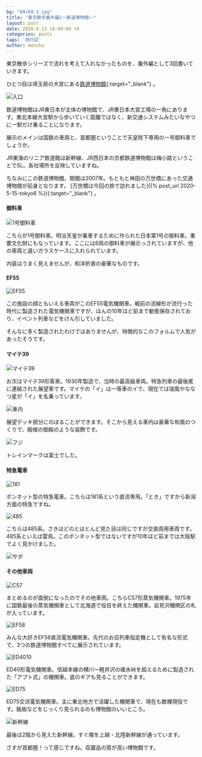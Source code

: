 ```yaml
---
bg: "69/69-3.jpg"
title: "東京散歩番外編1～鉄道博物館～"
layout: post
date: 2020-8-13 18:00:00 +9
categories: posts
tags: '旅行記'
author: mencha
---
```


東京散歩シリーズで流れを考えて入れなかったものを、番外編として3回書いていきます。

ひとつ目は埼玉県の大宮にある[鉄道博物館](https://www.railway-museum.jp/){:target="_blank"} 。

![入口](https://drive.google.com/uc?export=view&id=1p4aHqeTqetrVrcGWglxzY28oc1QC4CVN)
<!--more-->
鉄道博物館はJR東日本が主体の博物館で、JR東日本大宮工場の一角にあります。東北本線大宮駅から歩いていく距離ではなく、新交通システムみたいなやつに一駅だけ乗ることになります。

展示のメインは国鉄の車両と、首都圏ということで天皇陛下専用の一号御料車でしょうか。

JR東海のリニア鉄道館は新幹線、JR西日本の京都鉄道博物館は梅小路ということでSL。各社場所を反映していますね。

ちなみにこの鉄道博物館、開館は2007年。もともと神田の万世橋にあった交通博物館が前身となります。 [万世橋は今回の旅で訪れました]({% post_url 2020-5-15-tokyo6 %}){:target="_blank"} 。

#### 御料車
![1号御料車](https://drive.google.com/uc?export=view&id=1NpOGYVoAuZBiF1Et0z1-zbz0MX0pRYsG)

こちらが1号御料車。明治天皇が乗車するために作られた日本第1号の御料車。重要文化財にもなっています。ここには6両の御料車が展示っされていますが、他の車両と違いガラスケースに入れられています。

内装はうまく見えませんが、和洋折衷の豪華なものです。

#### EF55

![EF55](https://drive.google.com/uc?export=view&id=19EXdjS6pvxBqlEy8gT_GeKDeTdXw-K8Z)

この施設の顔ともいえる車両がこのEF55電気機関車。戦前の流線形が流行った時代に製造された電気機関車ですが、ほんの10年ほど前まで動態保存されており、イベント列車などをけん引していました。

そんなに多く製造されたわけではありませんが、特徴的なこのフォルムで人気があったそうです。

#### マイテ39

![マイテ39](https://drive.google.com/uc?export=view&id=17ZGakU-HUNXGESDJGC53pzWE4KP_41yn)

お次はマイテ39形客車。1930年製造で、当時の最高級車両。特急列車の最後尾に連結された展望車です。マイテの「イ」は一等車のイで、現在では瑞風やななつ星が「イ」を名乗っています。

![車内](https://drive.google.com/uc?export=view&id=1fgVHj1XTdr2dJBCmSNAt1JrRV_FzbLt1)

展望デッキ部分にのぼることができます。そこから見える車内は豪華な和風のつくりで、殿様の御殿のような装飾です。

![フジ](https://drive.google.com/uc?export=view&id=1M3Hfcu_TN7ONU6HXczxyh80L7vqXRiQu)

トレインマークは富士でした。

#### 特急電車

![181](https://drive.google.com/uc?export=view&id=1eJCJnqaK2s73hShopOinogtMvEa8GEz4)

ボンネット型の特急電車。こちらは181系という直流専用。「とき」ですから新潟方面の特急ですね。

![485](https://drive.google.com/uc?export=view&id=1QRArbWNO4G-zZi7KabkwbiFrLnRiyfk3)

こちらは485系。さきほどのとほとんど見た目は同じですが交直両用車両です。485系といえば雷鳥。このボンネット型ではないですが10年ほど前までは大阪駅でよく見かけました。

![サボ](https://drive.google.com/uc?export=view&id=1vtBrhPBDfxcLbwFN71tG6vgU5ZeV8kFY)

#### その他車両

![C57](https://drive.google.com/uc?export=view&id=1f-dXMTuG-KLqZLdvtOYCxup59k-oW8uw)

まとめるのが面倒になったのでその他車両。こちらC57形蒸気機関車。1975年に国鉄最後の蒸気機関車として北海道で役目を終えた機関車。岩見沢機関区の札が入っています。

![EF58](https://drive.google.com/uc?export=view&id=1VfZeo5zMC9a6_kNT_uhSRlD7rboww0tI)

みんな大好きEF58直流電気機関車。先代のお召列車指定機として有名な形式で、3つの鉄道博物館すべてに展示されています。

![ED4010](https://drive.google.com/uc?export=view&id=14jEMXjhu8-B1x4uP1UdEsUj5tdeZVmVO)

ED40形電気機関車。信越本線の横川～軽井沢の碓氷峠を超えるために製造された「アプト式」の機関車。底のギアも見ることができます。

![ED75](https://drive.google.com/uc?export=view&id=1_TUJ_KjWzy052xXtdEIbz8u0KEaihJ2s)

ED75交流電気機関車。主に東北地方で活躍した機関車で、現在も数機現役です。銘板などをじっくり見られるのも博物館のいいところ。

![新幹線](https://drive.google.com/uc?export=view&id=1tEUARX6vlbu-R-JQ9dA6O-q99FUdMjAu)

最後は2階から見えた新幹線。すぐ隣を上越・北陸新幹線が通っています。

さすが首都圏！って感じですね。収蔵品の質が高い博物館です。
